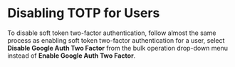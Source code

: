 [title]: # (Disabling TOTP for Users)
[tags]: # (TOTP)
[priority]: # (30)

# Disabling TOTP for Users

To disable soft token two-factor authentication, follow almost the same process as enabling soft token two-factor authentication for a user, select **Disable Google Auth Two Factor** from the bulk operation drop-down menu instead of **Enable Google Auth Two Factor**.
